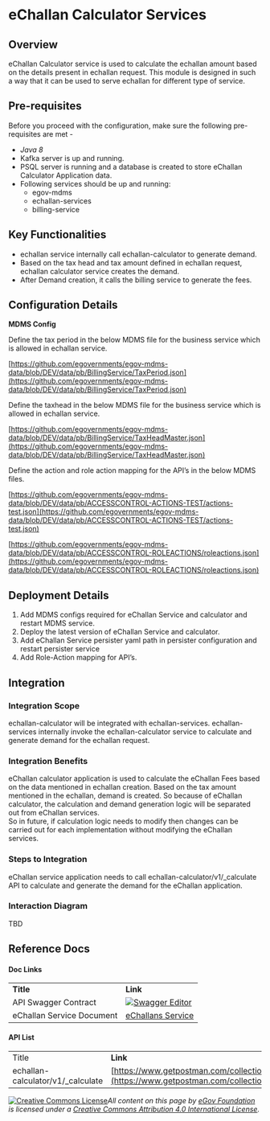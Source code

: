 # eChallan Calculator Services

## Overview

eChallan Calculator service is used to calculate the echallan amount based on the details present in echallan request. This module is designed in such a way that it can be used to serve echallan for different type of service.

## Pre-requisites

Before you proceed with the configuration, make sure the following pre-requisites are met -

* _Java 8_
* Kafka server is up and running.
* PSQL server is running and a database is created to store eChallan Calculator Application data.
* Following services should be up and running:
  * egov-mdms
  * echallan-services
  * billing-service

## Key Functionalities

* echallan service internally call echallan-calculator to generate demand.
* Based on the tax head and tax amount defined in echallan request, echallan calculator service creates the demand.
* After Demand creation, it calls the billing service to generate the fees.

## Configuration Details

**MDMS Config**

Define the tax period in the below MDMS file for the business service which is allowed in echallan service.

[https://github.com/egovernments/egov-mdms-data/blob/DEV/data/pb/BillingService/TaxPeriod.json](https://github.com/egovernments/egov-mdms-data/blob/DEV/data/pb/BillingService/TaxPeriod.json)

Define the taxhead in the below MDMS file for the business service which is allowed in echallan service.

[https://github.com/egovernments/egov-mdms-data/blob/DEV/data/pb/BillingService/TaxHeadMaster.json](https://github.com/egovernments/egov-mdms-data/blob/DEV/data/pb/BillingService/TaxHeadMaster.json)

Define the action and role action mapping for the API’s in the below MDMS files.

[https://github.com/egovernments/egov-mdms-data/blob/DEV/data/pb/ACCESSCONTROL-ACTIONS-TEST/actions-test.json](https://github.com/egovernments/egov-mdms-data/blob/DEV/data/pb/ACCESSCONTROL-ACTIONS-TEST/actions-test.json)

[https://github.com/egovernments/egov-mdms-data/blob/DEV/data/pb/ACCESSCONTROL-ROLEACTIONS/roleactions.json](https://github.com/egovernments/egov-mdms-data/blob/DEV/data/pb/ACCESSCONTROL-ROLEACTIONS/roleactions.json)

## Deployment Details

1. Add MDMS configs required for eChallan Service and calculator and restart MDMS service.
2. Deploy the latest version of eChallan Service and calculator.
3. Add eChallan Service persister yaml path in persister configuration and restart persister service
4. Add Role-Action mapping for API’s.

## Integration

### Integration Scope

echallan-calculator will be integrated with echallan-services. echallan-services internally invoke the echallan-calculator service to calculate and generate demand for the echallan request.

### Integration Benefits

eChallan calculator application is used to calculate the eChallan Fees based on the data mentioned in echallan creation. Based on the tax amount mentioned in the echallan, demand is created. So because of eChallan calculator, the calculation and demand generation logic will be separated out from eChallan services.\
So in future, if calculation logic needs to modify then changes can be carried out for each implementation without modifying the eChallan services.

### Steps to Integration

eChallan service application needs to call echallan-calculator/v1/\_calculate API to calculate and generate the demand for the eChallan application.

### Interaction Diagram

TBD

## Reference Docs

#### Doc Links <a href="#doc-links" id="doc-links"></a>

|                           |                                                                                                                                                                                                               |
| ------------------------- | ------------------------------------------------------------------------------------------------------------------------------------------------------------------------------------------------------------- |
| **Title**                 | **Link**                                                                                                                                                                                                      |
| API Swagger Contract      | [![](https://editor.swagger.io/dist/favicon-32x32.png)Swagger Editor](https://editor.swagger.io/?url=https://raw.githubusercontent.com/egovernments/municipal-services/develop/docs/e-Challan-v1.0.0.yaml#!/) |
| eChallan Service Document | [eChallans Service](https://digit-discuss.atlassian.net/l/c/CHpaLj9c)                                                                                                                                         |

#### API List <a href="#api-list" id="api-list"></a>

|                                    |                                                                                                                            |
| ---------------------------------- | -------------------------------------------------------------------------------------------------------------------------- |
| Title                              | **Link**                                                                                                                   |
| echallan-calculator/v1/\_calculate | [https://www.getpostman.com/collections/349413e52bf743d50b0a](https://www.getpostman.com/collections/349413e52bf743d50b0a) |

[![Creative Commons License](https://i.creativecommons.org/l/by/4.0/80x15.png)_​_](http://creativecommons.org/licenses/by/4.0/)_All content on this page by_ [_eGov Foundation_](https://egov.org.in/) _is licensed under a_ [_Creative Commons Attribution 4.0 International License_](http://creativecommons.org/licenses/by/4.0/)_._
